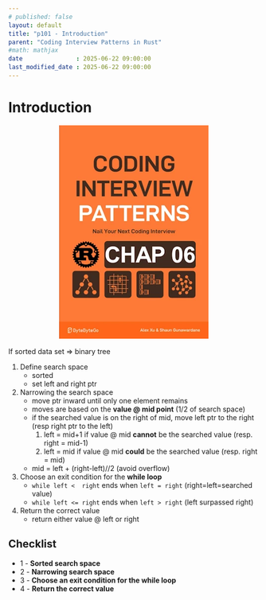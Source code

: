 ```yaml
---
# published: false
layout: default
title: "p101 - Introduction"
parent: "Coding Interview Patterns in Rust"
#math: mathjax
date               : 2025-06-22 09:00:00
last_modified_date : 2025-06-22 09:00:00
---
```


# Introduction

<div align="center">
<img src="../assets/chap_06.webp" alt="" width="300" loading="lazy"/>
</div>

If sorted data set => binary tree
1. Define search space
    * sorted
    * set left and right ptr
1. Narrowing the search space
    * move ptr inward until only one element remains
    * moves are based on the **value @ mid point** (1/2 of search space)
    * if the searched value is on the right of mid, move left ptr to the right (resp right ptr to the left)
        1. left = mid+1 if value @ mid **cannot** be the searched value (resp. right = mid-1)
        1. left = mid   if value @ mid **could** be the searched value (resp. right = mid)
    * mid = left + (right-left)//2 (avoid overflow)
1. Choose an exit condition for the **while loop**
    * ``while left <  right`` ends when ``left = right`` (right=left=searched value)
    * ``while left <= right`` ends when ``left > right`` (left surpassed right) 
1. Return the correct value
    * return either value @ left or right

## Checklist 
* 1 - **Sorted search space**
* 2 - **Narrowing search space**
* 3 - **Choose an exit condition for the while loop**
* 4 - **Return the correct value**


<!-- <span style="color:red"><b>TODO : </b></span> 
* Add comments in the source code        
 -->

